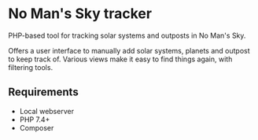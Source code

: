 # No Man's Sky tracker

PHP-based tool for tracking solar systems and outposts in No Man's Sky.

Offers a user interface to manually add solar systems, planets and outpost 
to keep track of. Various views make it easy to find things again, with
filtering tools.

## Requirements

- Local webserver
- PHP 7.4+
- Composer
